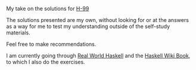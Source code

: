 My take on the solutions for [H-99](https://wiki.haskell.org/H-99:_Ninety-Nine_Haskell_Problems)

The solutions presented are my own, without looking for or at the answers as a way for me to test my 
understanding outside of the self-study materials.

Feel free to make recommendations.

I am currently going through [Real World Haskell](book.realworldhaskell.org) 
and the [Haskell Wiki Book](https://en.wikibooks.org/wiki/Haskell),
to which I also do the exercises.
